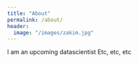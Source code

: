 ```yaml
---
title: "About"
permalink: /about/
header:
  image: "/images/zakim.jpg"
---
```


I am an upcoming datascientist 
Etc, etc, etc
